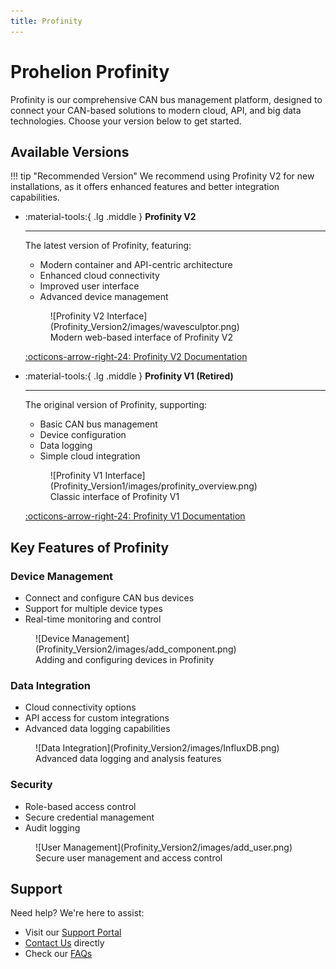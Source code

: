 ```yaml
---
title: Profinity
---
```


# Prohelion Profinity

Profinity is our comprehensive CAN bus management platform, designed to connect your CAN-based solutions to modern cloud, API, and big data technologies. Choose your version below to get started.

## Available Versions

!!! tip "Recommended Version"
    We recommend using Profinity V2 for new installations, as it offers enhanced features and better integration capabilities.

<div class="grid cards" markdown>

-   :material-tools:{ .lg .middle } __Profinity V2__

    ---

    The latest version of Profinity, featuring:
    
    - Modern container and API-centric architecture
    - Enhanced cloud connectivity
    - Improved user interface
    - Advanced device management

    <figure markdown>
    ![Profinity V2 Interface](Profinity_Version2/images/wavesculptor.png)
    <figcaption>Modern web-based interface of Profinity V2</figcaption>
    </figure>

    [:octicons-arrow-right-24: Profinity V2 Documentation](Profinity_Version2/index.md)

-   :material-tools:{ .lg .middle } __Profinity V1 (Retired)__

    ---

    The original version of Profinity, supporting:
    
    - Basic CAN bus management
    - Device configuration
    - Data logging
    - Simple cloud integration

    <figure markdown>
    ![Profinity V1 Interface](Profinity_Version1/images/profinity_overview.png)
    <figcaption>Classic interface of Profinity V1</figcaption>
    </figure>

    [:octicons-arrow-right-24: Profinity V1 Documentation](Profinity_Version1/index.md)

</div>

## Key Features of Profinity

### Device Management
- Connect and configure CAN bus devices
- Support for multiple device types
- Real-time monitoring and control

<figure markdown>
![Device Management](Profinity_Version2/images/add_component.png)
<figcaption>Adding and configuring devices in Profinity</figcaption>
</figure>

### Data Integration
- Cloud connectivity options
- API access for custom integrations
- Advanced data logging capabilities

<figure markdown>
![Data Integration](Profinity_Version2/images/InfluxDB.png)
<figcaption>Advanced data logging and analysis features</figcaption>
</figure>

### Security
- Role-based access control
- Secure credential management
- Audit logging

<figure markdown>
![User Management](Profinity_Version2/images/add_user.png)
<figcaption>Secure user management and access control</figcaption>
</figure>

## Support

Need help? We're here to assist:

- Visit our [Support Portal](https://prohelion.atlassian.net/servicedesk/customer/portals)
- [Contact Us](https://www.prohelion.com/contact-us/) directly
- Check our [FAQs](../FAQs/index.md)
